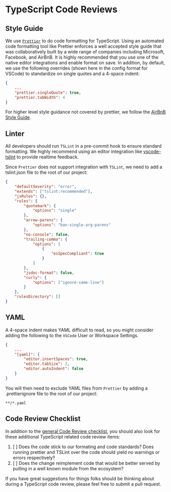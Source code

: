 # TypeScript Code Reviews

## Style Guide

We use [`Prettier`](https://prettier.io/) to do code formatting for TypeScript. Using an automated code formatting tool like Prettier enforces a well accepted style guide that was collaboratively built by a wide range of companies including Microsoft, Facebook, and AirBnB. It is highly recommended that you use one of the native editor integrations and enable format on save. In addition, by default, we use the following overrides (shown here in the config format for VSCode) to standardize on single quotes and a 4-space indent:

```json
{
    ...
    "prettier.singleQuote": true,
    "prettier.tabWidth": 4
}
```

For higher level style guidance not covered by prettier, we follow the [AirBnB Style Guide](https://github.com/airbnb/javascript).

## Linter

All developers should run `TSLint` in a pre-commit hook to ensure standard formatting. We highly recommend using an editor integration like [vscode-tslint](https://github.com/Microsoft/vscode-tslint) to provide realtime feedback.

Since `Prettier` does not support integration with `TSLint`, we need to add a tslint.json file to the root of our project:

```json
{
    "defaultSeverity": "error",
    "extends": ["tslint:recommended"],
    "jsRules": {},
    "rules": {
        "quotemark": {
            "options": "single"
        },
        "arrow-parens": {
            "options": "ban-single-arg-parens"
        },
        "no-console": false,
        "trailing-comma": {
            "options": [
                {
                    "esSpecCompliant": true
                }
            ]
        },
        "jsdoc-format": false,
        "curly": {
            "options": ["ignore-same-line"]
        }
    },
    "rulesDirectory": []
}
```

## YAML

A 4-space indent makes YAML difficult to read, so you might consider adding the following to the `VSCode` User or Workspace Settings.

```json
{
    ...
    "[yaml]": {
        "editor.insertSpaces": true,
        "editor.tabSize": 2,
        "editor.autoIndent": false
    }
}
```

You will then need to exclude YAML files from `Prettier` by adding a .prettierignore file to the root of our project:

```
**/*.yaml
```

## Code Review Checklist

In addition to the [general Code Review checklist](../CodeReviews.md), you should also look for these additional TypeScript related code review items:

1.  [ ] Does the code stick to our formating and code standards? Does running prettier and TSLint over the code should yield no warnings or errors respectively?
1.  [ ] Does the change reimplement code that would be better served by pulling in a well known module from the ecosystem?

If you have great suggestions for things folks should be thinking about during a TypeScript code review, please feel free to submit a pull request.
